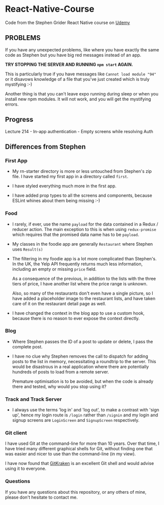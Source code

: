 # React-Native-Course
Code from the Stephen Grider React Native course on 
[Udemy](https://www.udemy.com/course/the-complete-react-native-and-redux-course)

## PROBLEMS

If you have any unexpected problems, like where you have exactly the same 
code as Stephen but you have big red messages instead of an app.

**TRY STOPPING THE SERVER AND RUNNING `npm start` AGAIN.**

This is particularly true if you have messages like `Cannot load module "94"`
or it disavows knowledge of a file that you've just created
which is truly mystifying :-)

Another thing is that you can't leave expo running during sleep 
or when you install new npm modules. It will not work, and you will get the 
mystifying errors.

## Progress

  Lecture 214 - In-app authentication - Empty screens while resolving Auth

## Differences from Stephen

### First App

* My rn-starter directory is more or less untouched from Stephen's zip file.
  I have started my first app in a directory called `first`.

* I have styled everything much more in the first app.

* I have added prop types to all the screens and components, because ESLint whines 
  about them being missing :-)

### Food

* I rarely, if ever, use the name `payload` for the data contained in a Redux /
  reducer action. The main exception to this is when using `redux-promise` which 
  requires that the promised data name has to be `payload`.

* My classes in the foodie app are generally `Restaurant` where Stephen 
  uses `Result(s)`

* The filtering in my foodie app is a lot more complicated than Stephen's.
  In the UK, the Yelp API frequently returns much less information, including
  an empty or missing `price` field.

  As a consequence of the previous, in addition to the lists with the three 
  tiers of price, I have another list where the price range is unknown.

  Also, so many of the restaurants don't even have a single picture, so I have 
  added a placeholder image to the restaurant lists, and have taken care of it 
  on the restaurant detail page as well.

* I have changed the context in the blog app to use a custom hook, because there
  is no reason to ever expose the context directly.

### Blog

* Where Stephen passes the ID of a post to update or delete, I pass the complete 
  post.

* I have no clue why Stephen removes the call to dispatch for adding posts
  to the list in memory, necessitating a roundtrip to the server. This would be 
  disastrous in a real application where there are potentially hundreds of posts
  to load from a remote server.

  Premature optimisation is to be avoided, but when the code is already there 
  and tested, why would you stop using it?

### Track and Track Server

* I always use the terms 'log in' and 'log out', to make a contrast with 'sign up',
  hence my login route is `/login` rather than `/signin` and my login and signup 
  screens are `LoginScreen` and `SignupScreen` respectively.

### Git client

I have used Git at the command-line for more than 10 years. Over that time, I have tried
many different graphical shells for Git, without finding one that was easier
and nicer to use than the command-line (in my view).

I have now found that [GitKraken](https://www.gitkraken.com) is an excellent
Git shell and would advise using it to everyone.

### Questions

If you have any questions about this repository, or any others of mine, please
don't hesitate to contact me.

